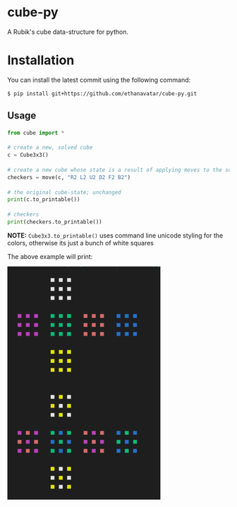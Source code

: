 # cube-py

A Rubik's cube data-structure for python.

# Installation

You can install the latest commit using the following command:
```bash
$ pip install git+https://github.com/ethanavatar/cube-py.git
```

## Usage

```python
from cube import *

# create a new, solved cube
c = Cube3x3()

# create a new cube whose state is a result of applying moves to the solved cube
checkers = move(c, "R2 L2 U2 D2 F2 B2")

# the original cube-state; unchanged
print(c.to_printable())

# checkers
print(checkers.to_printable())
```

**NOTE:** `Cube3x3.to_printable()` uses command line unicode styling for the colors, otherwise its just a bunch of white squares

The above example will print:

![](/static/demo_output.png)
